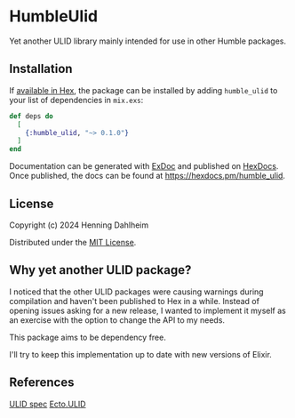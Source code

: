 # HumbleUlid

Yet another ULID library mainly intended for use in other Humble packages.

## Installation

If [available in Hex](https://hex.pm/docs/publish), the package can be installed
by adding `humble_ulid` to your list of dependencies in `mix.exs`:

```elixir
def deps do
  [
    {:humble_ulid, "~> 0.1.0"}
  ]
end
```

Documentation can be generated with [ExDoc](https://github.com/elixir-lang/ex_doc)
and published on [HexDocs](https://hexdocs.pm). Once published, the docs can
be found at <https://hexdocs.pm/humble_ulid>.

## License

Copyright (c) 2024 Henning Dahlheim

Distributed under the [MIT License](LICENSE).

## Why yet another ULID package?

I noticed that the other ULID packages were causing warnings during compilation and
haven't been published to Hex in a while. Instead of opening issues asking for a
new release, I wanted to implement it myself as an exercise with the option to change
the API to my needs.

This package aims to be dependency free.

I'll try to keep this implementation up to date with new versions of Elixir.

## References

[ULID spec](https://github.com/ulid/spec)
[Ecto.ULID](https://github.com/TheRealReal/ecto-ulid)
